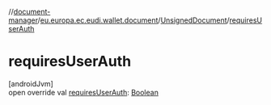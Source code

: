 //[document-manager](../../../index.md)/[eu.europa.ec.eudi.wallet.document](../index.md)/[UnsignedDocument](index.md)/[requiresUserAuth](requires-user-auth.md)

# requiresUserAuth

[androidJvm]\
open override
val [requiresUserAuth](requires-user-auth.md): [Boolean](https://kotlinlang.org/api/latest/jvm/stdlib/kotlin/-boolean/index.html)
